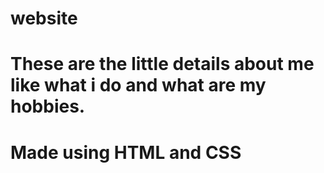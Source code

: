 # website
# These are the little details about me like what i do and what are my hobbies. 
# Made using HTML and CSS
